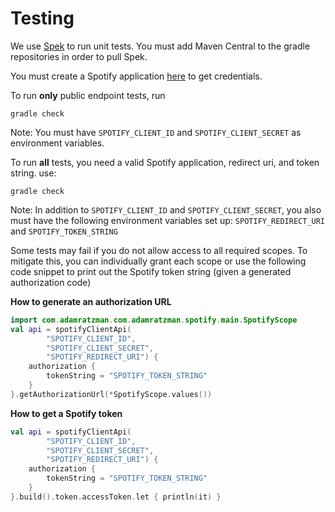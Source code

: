 # Testing

We use [Spek](https://github.com/spekframework/spek) to run unit tests. You must add Maven Central to the gradle repositories 
in order to pull Spek.

You must create a Spotify application [here](https://developer.spotify.com/dashboard/applications) to get credentials.

To run **only** public endpoint tests, run

`gradle check`

Note: You must have `SPOTIFY_CLIENT_ID` and `SPOTIFY_CLIENT_SECRET` as environment variables.

To run **all** tests, you need a valid Spotify application, redirect uri, and token string. use:

`gradle check`

Note: In addition to `SPOTIFY_CLIENT_ID` and `SPOTIFY_CLIENT_SECRET`, you also must have the following environment 
variables set up: `SPOTIFY_REDIRECT_URI` and `SPOTIFY_TOKEN_STRING`

Some tests may fail if you do not allow access to all required scopes. To mitigate this, you can individually grant 
each scope or use the following code snippet to print out the Spotify token string (given a generated authorization code)

**How to generate an authorization URL**
```kotlin
import com.adamratzman.com.adamratzman.spotify.main.SpotifyScope
val api = spotifyClientApi(
        "SPOTIFY_CLIENT_ID",
        "SPOTIFY_CLIENT_SECRET",
        "SPOTIFY_REDIRECT_URI") {
    authorization {
        tokenString = "SPOTIFY_TOKEN_STRING"
    }
}.getAuthorizationUrl(*SpotifyScope.values())

```

**How to get a Spotify token**
```kotlin
val api = spotifyClientApi(
        "SPOTIFY_CLIENT_ID",
        "SPOTIFY_CLIENT_SECRET",
        "SPOTIFY_REDIRECT_URI") {
    authorization {
        tokenString = "SPOTIFY_TOKEN_STRING"
    }
}.build().token.accessToken.let { println(it) }
```
